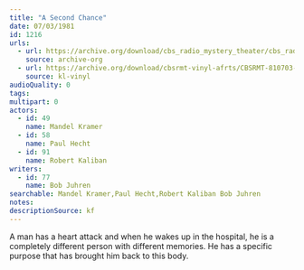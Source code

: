 ```yaml
---
title: "A Second Chance"
date: 07/03/1981
id: 1216
urls: 
  - url: https://archive.org/download/cbs_radio_mystery_theater/cbs_radio_mystery_theater-1201-1250.zip/cbs_radio_mystery_theater-1201-1250%2Fcbsrmt_1216_a_second_chance.mp3
    source: archive-org
  - url: https://archive.org/download/cbsrmt-vinyl-afrts/CBSRMT-810703-1216-A-Second-Chance_afrts.mp3
    source: kl-vinyl
audioQuality: 0
tags: 
multipart: 0
actors:  
  - id: 49
    name: Mandel Kramer  
  - id: 58
    name: Paul Hecht  
  - id: 91
    name: Robert Kaliban
writers:  
  - id: 77
    name: Bob Juhren
searchable: Mandel Kramer,Paul Hecht,Robert Kaliban Bob Juhren
notes: 
descriptionSource: kf
---
```

A man has a heart attack and when he wakes up in the hospital, he is a completely different person with different memories. He has a specific purpose that has brought him back to this body.